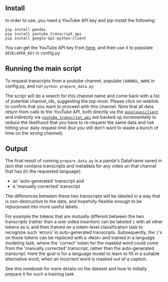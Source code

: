 
## Install

In order to use, you need a YouTube API key and pip install the following:
```
pip install pandas
pip install youtube_transcript_api
pip install google-api-python-client
```
You can get the YouTube API key from [here](https://developers.google.com/youtube/v3/getting-started), and then use it to populate `DEVELOPER_KEY` in config.py

## Running the main script
To request transcripts from a youtube channel, populate `CHANNEL_NAME` in config.py, and run `python prepare_data.py`

The script will do a search for this channel name and come back with a list of potential channel_ids, suggesting the top-most. Please click on weblink to confirm that you want to proceed with this channel. Note that all data return from calls to the YouTube API, both directly via the [`googleapiclient`](https://developers.google.com/youtube/v3/quickstart/python) and indirectly via [`youtube_transcript_api`](https://pypi.org/project/youtube-transcript-api/) are backed up incrementally to reduce the likelihood that you have to re-request the same data and risk hitting your daily request limit (but you still don't want to waste a bunch of time on the wrong channel).


## Output
 The final result of running `prepare_data.py` is a panda's DataFrame saved in json that contains transcripts and metadata for any video on that channel that has (in the requested language):
- an 'auto-generated' transcript and 
- a 'manually corrected' transcript 


The differences between these two transcripts will be labeled in a way that is non-destructive to the data, and hopefully flexible enough to be repurposed into more useful labels.

For example the tokens that are mutually different between the two transcripts (rather than a one-sided insertion) can be labeled `1` with all other tokens as `0`, and then trained on a token-level classification task to recognize such 'errors' in auto-generated transcripts. Subsequently, the `1`'s on these tokens can be replaced with a `<MASK>` and trained in a language modeling task, where the 'correct' token for the masked word could come from the 'manually corrected' transcript, rather than the auto-generated transcript. Here the goal is for a language model to learn to fill in a suitable alternative word, when an incorrect word is masked out of a caption.

See this notebook for more details on the dataset and how to initially prepare it for such a training task.